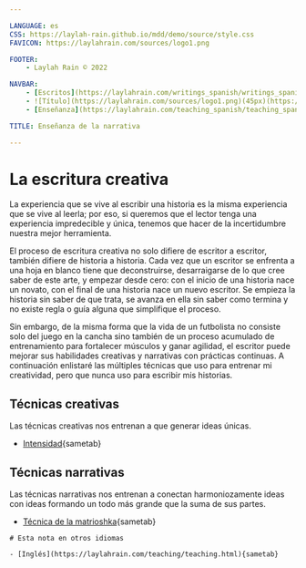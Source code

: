 ```yaml
---

LANGUAGE: es
CSS: https://laylah-rain.github.io/mdd/demo/source/style.css
FAVICON: https://laylahrain.com/sources/logo1.png

FOOTER:
    - Laylah Rain © 2022

NAVBAR:
    - [Escritos](https://laylahrain.com/writings_spanish/writings_spanish.html){sametab}
    - ![Título](https://laylahrain.com/sources/logo1.png)(45px)(https://laylahrain.com/index_spanish.html){sametab}
    - [Enseñanza](https://laylahrain.com/teaching_spanish/teaching_spanish.html){sametab}

TITLE: Enseñanza de la narrativa

---
```



# La escritura creativa

La experiencia que se vive al escribir una historia es la misma experiencia que se vive al leerla; por eso, si queremos que el lector tenga una experiencia impredecible y única, tenemos que hacer de la incertidumbre nuestra mejor herramienta.

El proceso de escritura creativa no solo difiere de escritor a escritor, también difiere de historia a historia. Cada vez que un escritor se enfrenta a una hoja en blanco tiene que deconstruirse, desarraigarse de lo que cree saber de este arte, y empezar desde cero: con el inicio de una historia nace un novato, con el final de una historia nace un nuevo escritor. Se empieza la historia sin saber de que trata, se avanza en ella sin saber como termina y no existe regla o guía alguna que simplifique el proceso. 

Sin embargo, de la misma forma que la vida de un futbolista no consiste solo del juego en la cancha sino también de un proceso acumulado de entrenamiento para fortalecer músculos y ganar agilidad, el escritor puede mejorar sus habilidades creativas y narrativas con prácticas continuas. A continuación enlistaré las múltiples técnicas que uso para entrenar mi creatividad, pero que nunca uso para escribir mis historias. 


## Técnicas creativas

Las técnicas creativas nos entrenan a que generar ideas únicas. 

- [Intensidad](https://laylahrain.com/teaching_spanish/teaching_spanish.html){sametab}

## Técnicas narrativas

Las técnicas narrativas nos entrenan a conectan harmoniozamente ideas con ideas formando un todo más grande que la suma de sus partes. 

- [Técnica de la matrioshka](https://laylahrain.com/matryoshka_doll_spanish/matryoshka_doll_spanish.html){sametab}



```note
# Esta nota en otros idiomas

- [Inglés](https://laylahrain.com/teaching/teaching.html){sametab}

```